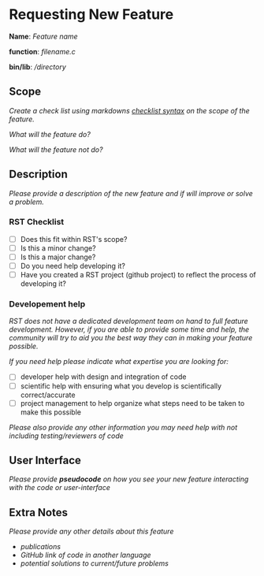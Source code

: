 # Requesting New Feature

**Name**: *Feature name*

**function**:  *filename.c* 

**bin/lib**: */directory*

## Scope

*Create a check list using markdowns [checklist syntax](https://help.github.com/en/github/managing-your-work-on-github/about-task-lists) on the scope of the feature.*

*What will the feature do?*

*What will the feature not do?* 

## Description

*Please provide a description of the new feature and if will improve or solve a problem.*

### RST Checklist 

-  [ ] Does this fit within RST's scope? 
-  [ ] Is this a minor change?
-  [ ] Is this a major change?
-  [ ] Do you need help developing it? 
-  [ ] Have you created a RST project (github project) to reflect the process of developing it? 

### Developement help

*RST does not have a dedicated development team on hand to full feature development. 
However, if you are able to provide some time and help, the community will try to aid you the best way they can in making your feature possible.*

*If you need help please indicate what expertise you are looking for:*
- [ ] developer help with design and integration of code
- [ ] scientific help with ensuring what you develop is scientifically correct/accurate
- [ ] project management to help organize what steps need to be taken to make this possible 

*Please also provide any other information you may need help with not including testing/reviewers of code*

## User Interface 

*Please provide **pseudocode** on how you see your new feature interacting with the code or user-interface*

## Extra Notes

*Please provide any other details about this feature*
- *publications*
- *GitHub link of code in another language*
- *potential solutions to current/future problems*
